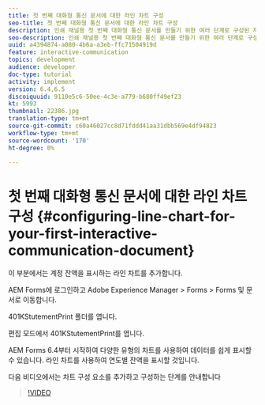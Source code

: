```yaml
---
title: 첫 번째 대화형 통신 문서에 대한 라인 차트 구성
seo-title: 첫 번째 대화형 통신 문서에 대한 라인 차트 구성
description: 인쇄 채널용 첫 번째 대화형 통신 문서를 만들기 위한 여러 단계로 구성된 자습서의 8부분입니다. 이 부분에서는 계정 잔액을 표시하는 라인 차트를 추가합니다.
seo-description: 인쇄 채널용 첫 번째 대화형 통신 문서를 만들기 위한 여러 단계로 구성된 자습서의 8부분입니다. 이 부분에서는 계정 잔액을 표시하는 라인 차트를 추가합니다.
uuid: a4394874-a080-4b6a-a3eb-ffc71504919d
feature: interactive-communication
topics: development
audience: developer
doc-type: tutorial
activity: implement
version: 6.4,6.5
discoiquuid: 9110e5c6-50ee-4c3e-a779-b680ff49ef23
kt: 5993
thumbnail: 22386.jpg
translation-type: tm+mt
source-git-commit: c60a46027cc8d71fddd41aa31dbb569e4df94823
workflow-type: tm+mt
source-wordcount: '170'
ht-degree: 0%

---
```



# 첫 번째 대화형 통신 문서에 대한 라인 차트 구성 {#configuring-line-chart-for-your-first-interactive-communication-document}

이 부분에서는 계정 잔액을 표시하는 라인 차트를 추가합니다.

AEM Forms에 로그인하고 Adobe Experience Manager > Forms > Forms 및 문서로 이동합니다.

401KStutementPrint 폴더를 엽니다.

편집 모드에서 401KStutementPrint를 엽니다.

AEM Forms 6.4부터 시작하여 다양한 유형의 차트를 사용하여 데이터를 쉽게 표시할 수 있습니다. 라인 차트를 사용하여 연도별 잔액을 표시할 것입니다.

다음 비디오에서는 차트 구성 요소를 추가하고 구성하는 단계를 안내합니다

>[!VIDEO](https://video.tv.adobe.com/v/22386/?quality=9&learn=on)

